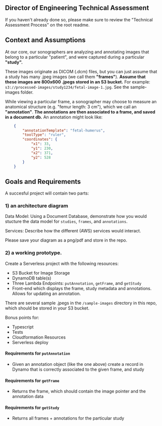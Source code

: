 ## Director of Engineering Technical Assessment

If you haven't already done so, please make sure to review the "Technical Assessment Process" on the root readme.

## Context and Assumptions

At our core, our sonographers are analyzing and annotating images that belong to a particular "patient", and were captured during a particular <strong>"study".</strong>

These images originate as DICOM (.dcm) files, but you can just assume that a study has many .jpeg images (we call them <strong>"frames"</strong>). <strong>Assume that these images are 800x600 .jpegs stored in an S3 bucket.</strong> For example: `s3://processed-images/study1234/fetal-image-1.jpg`.  See the sample-images folder.

While viewing a particular frame, a sonographer may choose to measure an anatomical structure (e.g. "femur length: 3 cm"), which we call an <strong>"annotation"</strong>. <strong>The annotations are then associated to a frame, and saved in a document db.</strong> An annotation might look like:

```json
    {
        "annotationTemplate": "fetal-humerus",
        "toolType": "ruler",
        "coordinates": {
            "x1": 33,
            "y1": 230,
            "x2": 371,
            "y2": 528
        }
    }
```

## Goals and Requirements

A succesful project will contain two parts: 

### 1) an architecture diagram

Data Model: Using a Document Database, demonstrate how you would stucture the data model for `studies`, `frames`, and `annotations`. 

Services: Describe how the different (AWS) services would interact. 

Please save your diagram as a png/pdf and store in the repo.

### 2) a working prototype. 

Create a Serverless project with the following resources:

- S3 Bucket for Image Storage
- DynamoDB table(s)
- Three Lambda Endpoints: `putAnnotation`, `getFrame`, and `getStudy`
- Front-end which displays the frame, study metadata and annotations.  Allows for updating an annotation. 

There are several sample .jpegs in the `/sample-images` directory in this repo, which should be stored in your S3 bucket.

Bonus points for:
- Typescript
- Tests
- Cloudformation Resources
- Serverless deploy

#### Requirements for `putAnnotation`

- Given an annotation object (like the one above) create a record in Dynamo that is correctly associated to the given frame, and study

#### Requirements for `getFrame`

- Returns the frame, which should contain the image pointer and the annotation data

#### Requirements for `getStudy`

- Returns all frames + annotations for the particular study 
